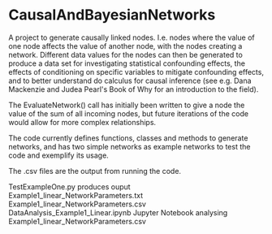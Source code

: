 # CausalAndBayesianNetworks

A project to generate causally linked nodes. I.e. nodes where the value of one node affects the value of another node, with the nodes creating a network. 
Different data values for the nodes can then be generated to produce a data set for investigating statistical confounding effects, the effects of conditioning on specific variables to mitigate confounding effects, and to better understand do calculus for causal inference (see e.g. Dana Mackenzie and Judea Pearl's Book of Why for an introduction to the field). 


The EvaluateNetwork() call has initially been written to give a node the value of the sum of all incoming nodes, but future 
iterations of the code would allow for more complex relationships. 

The code currently defines functions, classes and methods to generate networks, and has two simple networks as example networks
to test the code and exemplify its usage. 

The .csv files are the output from running the code. 

TestExampleOne.py
produces ouput 
Example1_linear_NetworkParameters.txt
Example1_linear_NetworkParameters.csv
DataAnalysis_Example1_Linear.ipynb  Jupyter Notebook analysing Example1_linear_NetworkParameters.csv

